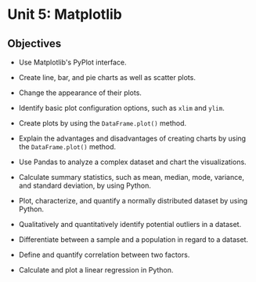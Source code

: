 # Unit 5: Matplotlib

## Objectives

* Use Matplotlib's PyPlot interface.

* Create line, bar, and pie charts as well as scatter plots.

* Change the appearance of their plots.

* Identify basic plot configuration options, such as `xlim` and `ylim`.

* Create plots by using the `DataFrame.plot()` method.

* Explain the advantages and disadvantages of creating charts by using the `DataFrame.plot()` method.

* Use Pandas to analyze a complex dataset and chart the visualizations.

* Calculate summary statistics, such as mean, median, mode, variance, and standard deviation, by using Python.

* Plot, characterize, and quantify a normally distributed dataset by using Python.

* Qualitatively and quantitatively identify potential outliers in a dataset.

* Differentiate between a sample and a population in regard to a dataset.

* Define and quantify correlation between two factors.

* Calculate and plot a linear regression in Python.
